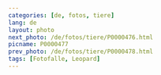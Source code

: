 ```yaml
---
categories: [de, fotos, tiere]
lang: de
layout: photo
next_photo: /de/fotos/tiere/P0000476.html
picname: P0000477
prev_photo: /de/fotos/tiere/P0000478.html
tags: [Fotofalle, Leopard]
---
```

